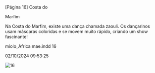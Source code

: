 [Página 16]
Costa do

Marfim

Na Costa do Marfim, existe
uma dança chamada zaouli.
Os dançarinos usam máscaras
coloridas e se movem muito
rápido, criando um show
fascinante!

miolo_Africa mae.indd 16

02/10/2024 09:53:25

![16](./img/page_16-01.jpg)
